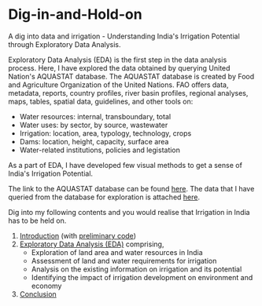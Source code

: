 # Dig-in-and-Hold-on
A dig into data and irrigation - Understanding India's Irrigation Potential through Exploratory Data Analysis.

Exploratory Data Analysis (EDA) is the first step in the data analysis process.  Here, I have explored the data obtained by querying  United Nation's AQUASTAT database. The AQUASTAT database is created by Food and Agriculture Organization of the United Nations. FAO offers data, metadata, reports, country profiles, river basin profiles, regional analyses, maps, tables, spatial data, guidelines, and other tools on:
- Water resources: internal, transboundary, total
- Water uses: by sector, by source, wastewater
- Irrigation: location, area, typology, technology, crops
- Dams: location, height, capacity, surface area
- Water-related institutions, policies and legistation

As a part of EDA, I have developed few visual methods to get a sense of India's Irrigation Potential.

The link to the AQUASTAT database can be found [here](www.fao.org/nr/water/aquastat/data/query/index.html).
The data that I have queried from the database for exploration is attached [here](https://github.com/HaripriyaTV/Dig-in-and-Hold-on/blob/master/asiaaquastat.csv).

Dig into my following contents and you would realise that Irrigation in India has to be held on.

1. [Introduction](https://github.com/HaripriyaTV/Dig-in-and-Hold-on/blob/master/Introduction.ipynb) (with [preliminary code](https://github.com/HaripriyaTV/Dig-in-and-Hold-on/blob/master/Preliminary_Code.ipynb))
2. [Exploratory Data Analysis (EDA)](https://github.com/HaripriyaTV/Dig-in-and-Hold-on/blob/master/EDA_code.ipynb) comprising,
   - Exploration of land area and water resources in India
   - Assessment of land and water requirements for irrigation
   - Analysis on the existing information on irrigation and its potential
   - Identifying the impact of irrigation development on environment and economy
3. [Conclusion](https://github.com/HaripriyaTV/Dig-in-and-Hold-on/blob/master/Conclusion/README.md)
  


 
